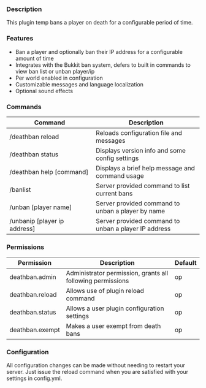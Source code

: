 ### Description
This plugin temp bans a player on death for a configurable period of time.

### Features
*  Ban a player and optionally ban their IP address for a configurable amount of time
*  Integrates with the Bukkit ban system, defers to built in commands to view ban list or unban player/ip
*  Per world enabled in configuration
*  Customizable messages and language localization
*  Optional sound effects

### Commands
| Command                              | Description                                          |
|--------------------------------------|------------------------------------------------------|
| /deathban&nbsp;reload                | Reloads configuration file and messages              |
| /deathban&nbsp;status                | Displays version info and some config settings       |
| /deathban&nbsp;help&nbsp;\[command\] | Displays a brief help message and command usage      |
| /banlist                             | Server provided command to list current bans         |
| /unban \[player name\]               | Server provided command to unban a player by name    |
| /unbanip \[player ip address\]       | Server provided command to unban a player IP address |

### Permissions
| Permission      | Description                                                | Default |
|-----------------|------------------------------------------------------------|---------|
| deathban.admin  | Administrator permission, grants all following permissions | op      |
| deathban.reload | Allows use of plugin reload command                        | op      |
| deathban.status | Allows a user plugin configuration settings                | op      |
| deathban.exempt | Makes a user exempt from death bans                        | op      |

### Configuration
All configuration changes can be made without needing to restart your server. Just issue the reload command when 
you are satisfied with your settings in config.yml.
